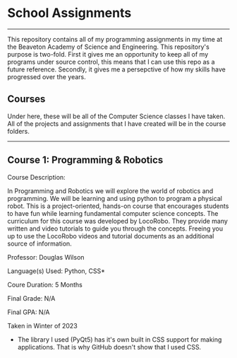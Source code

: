 # School Assignments
---
This repository contains all of my programming assignments in my time at the Beaveton Academy of Science and Engineering. This repository's purpose is two-fold. First it gives me an opportunity to keep all of my programs under source control, this means that I can use this repo as a future reference. Secondly, it gives me a persepctive of how my skills have progressed over the years.

Courses
---
Under here, these will be all of the Computer Science classes I have taken. All of the projects and assignments that I have created will be in the course folders.

----
Course 1: Programming & Robotics
----------------------------------------
Course Description: 

In Programming and Robotics we will explore the world of robotics and programming. We will be learning and using python to program a physical robot.  This is a project-oriented, hands-on course that encourages students to have fun while learning fundamental computer science concepts. The curriculum for this course was developed by LocoRobo.  They provide many written and video tutorials to guide you through the concepts. Freeing you up to use the LocoRobo videos and tutorial documents as an additional source of information.

Professor: Douglas Wilson

Language(s) Used: Python, CSS*

Coure Duration: 5 Months

Final Grade: N/A

Final GPA: N/A

Taken in Winter of 2023

* The library I used (PyQt5) has it's own built in CSS support for making applications. That is why GitHub doesn't show that I used CSS.
